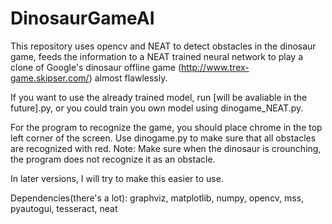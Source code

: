 # DinosaurGameAI
This repository uses opencv and NEAT to detect obstacles in the dinosaur game, feeds the information to a NEAT trained neural network to play a clone of Google's dinosaur offline game (http://www.trex-game.skipser.com/) almost flawlessly. 

If you want to use the already trained model, run [will be avaliable in the future].py, or you could train you own model using dinogame_NEAT.py.

For the program to recognize the game, you should place chrome in the top left corner of the screen. Use dinogame.py to make sure that all obstacles are recognized with red. Note: Make sure when the dinosaur is crounching, the program does not recognize it as an obstacle. 

In later versions, I will try to make this easier to use.

Dependencies(there's a lot): graphviz, matplotlib, numpy, opencv, mss, pyautogui, tesseract, neat

